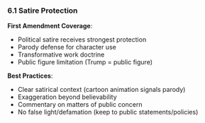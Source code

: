 ### 6.1 Satire Protection

**First Amendment Coverage**:

- Political satire receives strongest protection
- Parody defense for character use
- Transformative work doctrine
- Public figure limitation (Trump = public figure)

**Best Practices**:

- Clear satirical context (cartoon animation signals parody)
- Exaggeration beyond believability
- Commentary on matters of public concern
- No false light/defamation (keep to public statements/policies)
